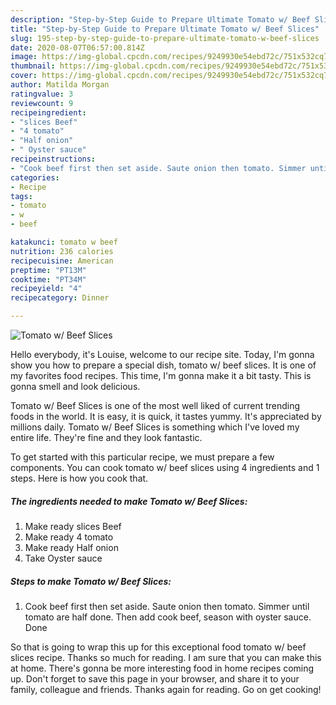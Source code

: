 ```yaml
---
description: "Step-by-Step Guide to Prepare Ultimate Tomato w/ Beef Slices"
title: "Step-by-Step Guide to Prepare Ultimate Tomato w/ Beef Slices"
slug: 195-step-by-step-guide-to-prepare-ultimate-tomato-w-beef-slices
date: 2020-08-07T06:57:00.814Z
image: https://img-global.cpcdn.com/recipes/9249930e54ebd72c/751x532cq70/tomato-w-beef-slices-recipe-main-photo.jpg
thumbnail: https://img-global.cpcdn.com/recipes/9249930e54ebd72c/751x532cq70/tomato-w-beef-slices-recipe-main-photo.jpg
cover: https://img-global.cpcdn.com/recipes/9249930e54ebd72c/751x532cq70/tomato-w-beef-slices-recipe-main-photo.jpg
author: Matilda Morgan
ratingvalue: 3
reviewcount: 9
recipeingredient:
- "slices Beef"
- "4 tomato"
- "Half onion"
- " Oyster sauce"
recipeinstructions:
- "Cook beef first then set aside. Saute onion then tomato. Simmer until tomato are half done. Then add cook beef, season with oyster sauce. Done"
categories:
- Recipe
tags:
- tomato
- w
- beef

katakunci: tomato w beef 
nutrition: 236 calories
recipecuisine: American
preptime: "PT13M"
cooktime: "PT34M"
recipeyield: "4"
recipecategory: Dinner

---
```



![Tomato w/ Beef Slices](https://img-global.cpcdn.com/recipes/9249930e54ebd72c/751x532cq70/tomato-w-beef-slices-recipe-main-photo.jpg)

Hello everybody, it's Louise, welcome to our recipe site. Today, I'm gonna show you how to prepare a special dish, tomato w/ beef slices. It is one of my favorites food recipes. This time, I'm gonna make it a bit tasty. This is gonna smell and look delicious.

Tomato w/ Beef Slices is one of the most well liked of current trending foods in the world. It is easy, it is quick, it tastes yummy. It's appreciated by millions daily. Tomato w/ Beef Slices is something which I've loved my entire life. They're fine and they look fantastic.




To get started with this particular recipe, we must prepare a few components. You can cook tomato w/ beef slices using 4 ingredients and 1 steps. Here is how you cook that.

<!--inarticleads1-->

##### The ingredients needed to make Tomato w/ Beef Slices:

1. Make ready slices Beef
1. Make ready 4 tomato
1. Make ready Half onion
1. Take  Oyster sauce




<!--inarticleads2-->

##### Steps to make Tomato w/ Beef Slices:

1. Cook beef first then set aside. Saute onion then tomato. Simmer until tomato are half done. Then add cook beef, season with oyster sauce. Done




So that is going to wrap this up for this exceptional food tomato w/ beef slices recipe. Thanks so much for reading. I am sure that you can make this at home. There's gonna be more interesting food in home recipes coming up. Don't forget to save this page in your browser, and share it to your family, colleague and friends. Thanks again for reading. Go on get cooking!
